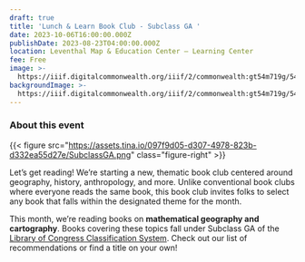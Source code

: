 ```yaml
---
draft: true
title: 'Lunch & Learn Book Club - Subclass GA '
date: 2023-10-06T16:00:00.000Z
publishDate: 2023-08-23T04:00:00.000Z
location: Leventhal Map & Education Center – Learning Center
fee: Free
image: >-
  https://iiif.digitalcommonwealth.org/iiif/2/commonwealth:gt54m719g/54,67,3854,3049/2000,/0/default.jpg
backgroundImage: >-
  https://iiif.digitalcommonwealth.org/iiif/2/commonwealth:gt54m719g/54,67,3854,3049/2000,/0/default.jpg
---
```


### About this event

{{< figure src="https://assets.tina.io/097f9d05-d307-4978-823b-d332ea55d27e/SubclassGA.png" class="figure-right" >}}

Let’s get reading! We’re starting a new, thematic book club centered around geography, history, anthropology, and more. Unlike conventional book clubs where everyone reads the same book, this book club invites folks to select any book that falls within the designated theme for the month.

This month, we’re reading books on **mathematical geography and cartography**. Books covering these topics fall under Subclass GA of the [Library of Congress Classification System](https://www.loc.gov/aba/cataloging/classification/lcco/lcco_g.pdf). Check out our list of recommendations or find a title on your own!
